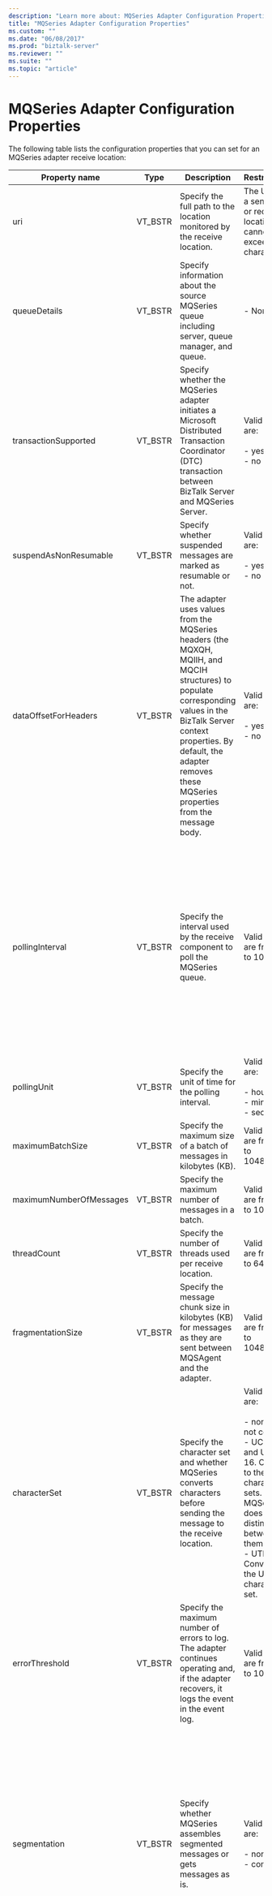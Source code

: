 ```yaml
---
description: "Learn more about: MQSeries Adapter Configuration Properties"
title: "MQSeries Adapter Configuration Properties"
ms.custom: ""
ms.date: "06/08/2017"
ms.prod: "biztalk-server"
ms.reviewer: ""
ms.suite: ""
ms.topic: "article"
---
```

# MQSeries Adapter Configuration Properties
The following table lists the configuration properties that you can set for an MQSeries adapter receive location:  
  
|Property name|Type|Description|Restrictions|Comments|  
|-------------------|----------|-----------------|------------------|--------------|  
|uri|VT_BSTR|Specify the full path to the location monitored by the receive location.|The URI for a send port or receive location cannot exceed 256 characters.|None|  
|queueDetails|VT_BSTR|Specify information about the source MQSeries queue including server, queue manager, and queue.|-   None|This property is prepended with MQS:// to create the uri property.|  
|transactionSupported|VT_BSTR|Specify whether the MQSeries adapter initiates a Microsoft Distributed Transaction Coordinator (DTC) transaction between BizTalk Server and MQSeries Server.|Valid values are:<br /><br /> -   yes<br />-   no|When set to no, there is no guarantee of message delivery.<br /><br /> The default value is yes.|  
|suspendAsNonResumable|VT_BSTR|Specify whether suspended messages are marked as resumable or not.|Valid values are:<br /><br /> -   yes<br />-   no|The default value is no.|  
|dataOffsetForHeaders|VT_BSTR|The adapter uses values from the MQSeries headers (the MQXQH, MQIIH, and MQCIH structures) to populate corresponding values in the BizTalk Server context properties. By default, the adapter removes these MQSeries properties from the message body.|Valid values are:<br /><br /> -   yes<br />-   no|Set this property to no to retain the properties in the message body.<br /><br /> The default value is yes.|  
|pollingInterval|VT_BSTR|Specify the interval used by the receive component to poll the MQSeries queue.|Valid values are from 1 to 10000.|The pollingInterval works in combination with the hard-coded wait interval of three seconds built in to the adapter. If the pollingInterval value is less than three (3) seconds, the wait interval is set to the value of the pollingInterval.<br /><br /> The default value is 3.|  
|pollingUnit|VT_BSTR|Specify the unit of time for the polling interval.|Valid values are:<br /><br /> -   hours<br />-   minutes<br />-   seconds|The default value is seconds.|  
|maximumBatchSize|VT_BSTR|Specify the maximum size of a batch of messages in kilobytes (KB).|Valid values are from 1 to 10485760|The default value is 100.|  
|maximumNumberOfMessages|VT_BSTR|Specify the maximum number of messages in a batch.|Valid values are from 1 to 100000|The default value is 100.|  
|threadCount|VT_BSTR|Specify the number of threads used per receive location.|Valid values are from 1 to 64.|The default value is 2.|  
|fragmentationSize|VT_BSTR|Specify the message chunk size in kilobytes (KB) for messages as they are sent between MQSAgent and the adapter.|Valid values are from 1 to 1048576.|The default value is 500.|  
|characterSet|VT_BSTR|Specify the character set and whether MQSeries converts characters before sending the message to the receive location.|Valid values are:<br /><br /> -   none. Do not convert.<br />-   UCS-2 and UTF-16. Convert to these character sets. MQSeries does not distinguish between them.<br />-   UTF-8. Convert to the UTF-8 character set.|The default value is none.|  
|errorThreshold|VT_BSTR|Specify the maximum number of errors to log. The adapter continues operating and, if the adapter recovers, it logs the event in the event log.|Valid values are from 1 to 1000.|The default value is 10.|  
|segmentation|VT_BSTR|Specify whether MQSeries assembles segmented messages or gets messages as is.|Valid values are:<br /><br /> -   none<br />-   complete|Specify none to read messages from the MQSeries queue without enabling segmentation.<br /><br /> Specify complete to have MQSeries assemble segmented messages before passing them on to the adapter.<br /><br /> The default value is none.|  
|ordered|VT_BSTR|Specify whether MQSeries maintains the order of the messages as they are received from the MQSeries queue.|Valid values are:<br /><br /> -   no<br />-   noStop<br />-   yesStop<br />-   yesSuspend|Specify no to disregard message order.<br /><br /> Specify noStop to disregard message order and to disable the receive location if there is an error.<br /><br /> Specify yesStop to enable ordering. This option ends the transaction and disables the receive location if there is an error.<br /><br /> Specify yesSuspend to enable ordering. This option moves the message to the suspended queue when there is an error. This value does not preserve order when there is an error, but does allow the receive location to continue receiving messages.<br /><br /> The default value is no.|  
  
 The following code shows the format of the string you use to set the properties:  
  
```  
<CustomProps><AdapterConfig vt="8"><Config xmlns:xsi="http://www.w3.org/2001/XMLSchema-instance" xmlns:xsd="http://www.w3.org/2001/XMLSchema"><uri>MQS://TESTMQServer/DQM1/RQ0</uri><queueDetails>TESTMQServer/DQM1/RQ0</queueDetails><transactionSupported>yes</transactionSupported><suspendAsNonResumable>no</suspendAsNonResumable><dataOffsetForHeaders>yes</dataOffsetForHeaders><pollingInterval>1</pollingInterval><pollingUnit>seconds</pollingUnit><maximumBatchSize>100</maximumBatchSize><maximumNumberOfMessages>100</maximumNumberOfMessages><threadCount>2</threadCount><fragmentationSize>500</fragmentationSize><characterSet>none</characterSet><errorThreshold>10</errorThreshold><segmentation>none</segmentation><ordered>no</ordered></Config></AdapterConfig></CustomProps>  
```  
  
 The following table lists the configuration properties that you can set for an MQSeries adapter send port:  
  
|Property name|Type|Description|Restrictions|Comments|  
|-------------------|----------|-----------------|------------------|--------------|  
|uri|VT_BSTR|Specify the full path of the location to send data to.|The URI for a send port or receive location cannot exceed 256 characters.|None|  
|queueDetails|VT_BSTR|Specify information about the target MQSeries queue including server, queue manager, and queue.|The URI for a send port or receive location cannot exceed 256 characters.|This property is prepended with MQS:// to create the uri property.|  
|transactionSupported|VT_BSTR|Specify whether the MQSeries adapter initiates a Microsoft Distributed Transaction Coordinator (DTC) transaction between BizTalk Server and MQSeries Server.|Valid values are:<br /><br /> -   yes<br />-   no|When set to no, there is no guarantee of message delivery.<br /><br /> The default value is yes.|  
|dataConversion|VT_BSTR|Specify whether to convert the message to the ANSI code page of MQSeries for Windows server.|Valid values are:<br /><br /> -   yes<br />-   no|The default value is no.|  
|segmentationAllowed|VT_BSTR|Specify whether to use MQSeries Queue Manager segmentation if an individual message exceeds the MQSeries queue maximum message length.|Valid value are:<br /><br /> -   yes<br />-   no|The default value is no.|  
|fragmentationSize|VT_BSTR|Specify the message chunk size in kilobytes (KB) for messages as they are sent between the adapter and MQSAgent.|Valid values are from 1 to 1048576.|The default value is 500.|  
|ordered|VT_BSTR|Specify whether MQSeries maintains the order of messages as they are sent to the MQSeries queue.|Valid values are:<br /><br /> -   yes<br />-   no|The default value is no.|  
  
 The following code shows the format of the string you use to set the properties:  
  
```  
<CustomProps><AdapterConfig vt="8"><Config xmlns:xsi="http://www.w3.org/2001/XMLSchema-instance" xmlns:xsd="http://www.w3.org/2001/XMLSchema"><uri>MQS://TESTMQServer/DQM1(QM1)/SQ0</uri><queueDetails>TESTMQServer/DQM1(QM1)/SQ0</queueDetails><transactionSupported>yes</transactionSupported><dataConversion>no</dataConversion><segmentationAllowed>no</segmentationAllowed><fragmentationSize>500</fragmentationSize><ordered>no</ordered></Config></AdapterConfig></CustomProps>  
```  
  
> [!NOTE]
>  When specifying TransportTypeData configuration data for an adapter that is built using the Adapter Framework, the name/value pairs that are used must all be stored into the \<AdapterConfig\> element. Since the \<AdapterConfig\> element specifies the VT_BSTR (vt="8") data type then the \< \> characters in the data must be escaped.
